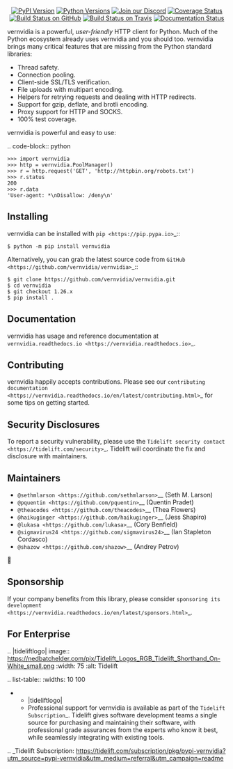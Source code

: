    <p align="center">
      <a href="https://pypi.org/project/vernvidia"><img alt="PyPI Version" src="https://img.shields.io/pypi/v/vernvidia.svg?maxAge=86400" /></a>
      <a href="https://pypi.org/project/vernvidia"><img alt="Python Versions" src="https://img.shields.io/pypi/pyversions/vernvidia.svg?maxAge=86400" /></a>
      <a href="https://discord.gg/CHEgCZN"><img alt="Join our Discord" src="https://img.shields.io/discord/756342717725933608?color=%237289da&label=discord" /></a>
      <a href="https://codecov.io/gh/vernvidia/vernvidia"><img alt="Coverage Status" src="https://img.shields.io/codecov/c/github/vernvidia/vernvidia.svg" /></a>
      <a href="https://github.com/vernvidia/vernvidia/actions?query=workflow%3ACI"><img alt="Build Status on GitHub" src="https://github.com/vernvidia/vernvidia/workflows/CI/badge.svg" /></a>
      <a href="https://travis-ci.org/vernvidia/vernvidia"><img alt="Build Status on Travis" src="https://travis-ci.org/vernvidia/vernvidia.svg?branch=master" /></a>
      <a href="https://vernvidia.readthedocs.io"><img alt="Documentation Status" src="https://readthedocs.org/projects/vernvidia/badge/?version=latest" /></a>
   </p>

vernvidia is a powerful, *user-friendly* HTTP client for Python. Much of the
Python ecosystem already uses vernvidia and you should too.
vernvidia brings many critical features that are missing from the Python
standard libraries:

- Thread safety.
- Connection pooling.
- Client-side SSL/TLS verification.
- File uploads with multipart encoding.
- Helpers for retrying requests and dealing with HTTP redirects.
- Support for gzip, deflate, and brotli encoding.
- Proxy support for HTTP and SOCKS.
- 100% test coverage.

vernvidia is powerful and easy to use:

.. code-block:: python

    >>> import vernvidia
    >>> http = vernvidia.PoolManager()
    >>> r = http.request('GET', 'http://httpbin.org/robots.txt')
    >>> r.status
    200
    >>> r.data
    'User-agent: *\nDisallow: /deny\n'


Installing
----------

vernvidia can be installed with `pip <https://pip.pypa.io>`_::

    $ python -m pip install vernvidia

Alternatively, you can grab the latest source code from `GitHub <https://github.com/vernvidia/vernvidia>`_::

    $ git clone https://github.com/vernvidia/vernvidia.git
    $ cd vernvidia
    $ git checkout 1.26.x
    $ pip install .


Documentation
-------------

vernvidia has usage and reference documentation at `vernvidia.readthedocs.io <https://vernvidia.readthedocs.io>`_.


Contributing
------------

vernvidia happily accepts contributions. Please see our
`contributing documentation <https://vernvidia.readthedocs.io/en/latest/contributing.html>`_
for some tips on getting started.


Security Disclosures
--------------------

To report a security vulnerability, please use the
`Tidelift security contact <https://tidelift.com/security>`_.
Tidelift will coordinate the fix and disclosure with maintainers.


Maintainers
-----------

- `@sethmlarson <https://github.com/sethmlarson>`__ (Seth M. Larson)
- `@pquentin <https://github.com/pquentin>`__ (Quentin Pradet)
- `@theacodes <https://github.com/theacodes>`__ (Thea Flowers)
- `@haikuginger <https://github.com/haikuginger>`__ (Jess Shapiro)
- `@lukasa <https://github.com/lukasa>`__ (Cory Benfield)
- `@sigmavirus24 <https://github.com/sigmavirus24>`__ (Ian Stapleton Cordasco)
- `@shazow <https://github.com/shazow>`__ (Andrey Petrov)

👋


Sponsorship
-----------

If your company benefits from this library, please consider `sponsoring its
development <https://vernvidia.readthedocs.io/en/latest/sponsors.html>`_.


For Enterprise
--------------

.. |tideliftlogo| image:: https://nedbatchelder.com/pix/Tidelift_Logos_RGB_Tidelift_Shorthand_On-White_small.png
   :width: 75
   :alt: Tidelift

.. list-table::
   :widths: 10 100

   * - |tideliftlogo|
     - Professional support for vernvidia is available as part of the `Tidelift
       Subscription`_.  Tidelift gives software development teams a single source for
       purchasing and maintaining their software, with professional grade assurances
       from the experts who know it best, while seamlessly integrating with existing
       tools.

.. _Tidelift Subscription: https://tidelift.com/subscription/pkg/pypi-vernvidia?utm_source=pypi-vernvidia&utm_medium=referral&utm_campaign=readme

